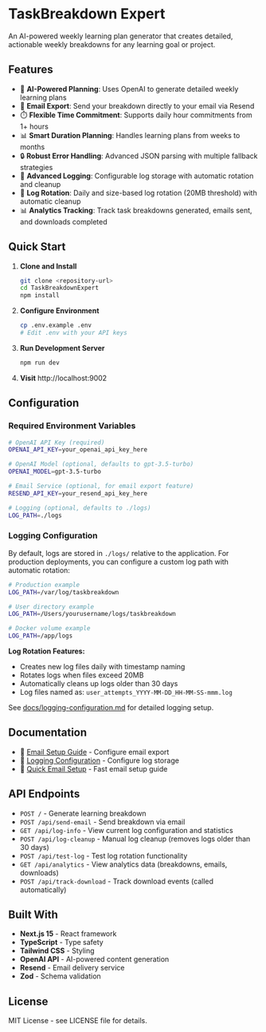 # TaskBreakdown Expert

An AI-powered weekly learning plan generator that creates detailed, actionable weekly breakdowns for any learning goal or project.

## Features

- 🤖 **AI-Powered Planning**: Uses OpenAI to generate detailed weekly learning plans
- 📧 **Email Export**: Send your breakdown directly to your email via Resend
- ⏱️ **Flexible Time Commitment**: Supports daily hour commitments from 1+ hours
- 📊 **Smart Duration Planning**: Handles learning plans from weeks to months
- 🔒 **Robust Error Handling**: Advanced JSON parsing with multiple fallback strategies
- 📝 **Advanced Logging**: Configurable log storage with automatic rotation and cleanup
- 🔄 **Log Rotation**: Daily and size-based log rotation (20MB threshold) with automatic cleanup
- 📊 **Analytics Tracking**: Track task breakdowns generated, emails sent, and downloads completed

## Quick Start

1. **Clone and Install**
   ```bash
   git clone <repository-url>
   cd TaskBreakdownExpert
   npm install
   ```

2. **Configure Environment**
   ```bash
   cp .env.example .env
   # Edit .env with your API keys
   ```

3. **Run Development Server**
   ```bash
   npm run dev
   ```

4. **Visit** http://localhost:9002

## Configuration

### Required Environment Variables

```bash
# OpenAI API Key (required)
OPENAI_API_KEY=your_openai_api_key_here

# OpenAI Model (optional, defaults to gpt-3.5-turbo)
OPENAI_MODEL=gpt-3.5-turbo

# Email Service (optional, for email export feature)
RESEND_API_KEY=your_resend_api_key_here

# Logging (optional, defaults to ./logs)
LOG_PATH=./logs
```

### Logging Configuration

By default, logs are stored in `./logs/` relative to the application. For production deployments, you can configure a custom log path with automatic rotation:

```bash
# Production example
LOG_PATH=/var/log/taskbreakdown

# User directory example
LOG_PATH=/Users/yourusername/logs/taskbreakdown

# Docker volume example
LOG_PATH=/app/logs
```

**Log Rotation Features:**
- Creates new log files daily with timestamp naming
- Rotates logs when files exceed 20MB
- Automatically cleans up logs older than 30 days
- Log files named as: `user_attempts_YYYY-MM-DD_HH-MM-SS-mmm.log`

See [docs/logging-configuration.md](docs/logging-configuration.md) for detailed logging setup.

## Documentation

- 📧 [Email Setup Guide](docs/email-setup.md) - Configure email export
- 📝 [Logging Configuration](docs/logging-configuration.md) - Configure log storage
- 🚀 [Quick Email Setup](QUICK_EMAIL_SETUP.md) - Fast email setup guide

## API Endpoints

- `POST /` - Generate learning breakdown
- `POST /api/send-email` - Send breakdown via email
- `GET /api/log-info` - View current log configuration and statistics
- `POST /api/log-cleanup` - Manual log cleanup (removes logs older than 30 days)
- `POST /api/test-log` - Test log rotation functionality
- `GET /api/analytics` - View analytics data (breakdowns, emails, downloads)
- `POST /api/track-download` - Track download events (called automatically)

## Built With

- **Next.js 15** - React framework
- **TypeScript** - Type safety
- **Tailwind CSS** - Styling
- **OpenAI API** - AI-powered content generation
- **Resend** - Email delivery service
- **Zod** - Schema validation

## License

MIT License - see LICENSE file for details.
